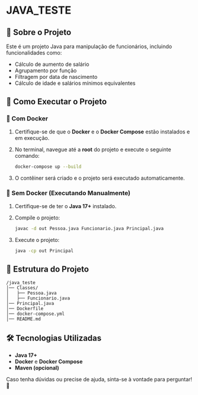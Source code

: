# JAVA_TESTE

## 📌 Sobre o Projeto

Este é um projeto Java para manipulação de funcionários, incluindo funcionalidades como:

- Cálculo de aumento de salário
- Agrupamento por função
- Filtragem por data de nascimento
- Cálculo de idade e salários mínimos equivalentes

## 🚀 Como Executar o Projeto

### 🔹 Com Docker

1. Certifique-se de que o **Docker** e o **Docker Compose** estão instalados e em execução.
2. No terminal, navegue até a **root** do projeto e execute o seguinte comando:

   ```sh
   docker-compose up --build
   ```

3. O contêiner será criado e o projeto será executado automaticamente.

### 🔹 Sem Docker (Executando Manualmente)

1. Certifique-se de ter o **Java 17+** instalado.

2. Compile o projeto:

   ```sh
   javac -d out Pessoa.java Funcionario.java Principal.java
   ```

3. Execute o projeto:

   ```sh
   java -cp out Principal
   ```

## 🔧 Estrutura do Projeto

```
/java_teste
│── Classes/
│   ├── Pessoa.java
│   ├── Funcionario.java
│── Principal.java
│── Dockerfile
│── docker-compose.yml
│── README.md
```

## 🛠 Tecnologias Utilizadas

- **Java 17+**
- **Docker** e **Docker Compose**
- **Maven (opcional)**

Caso tenha dúvidas ou precise de ajuda, sinta-se à vontade para perguntar! 🚀
